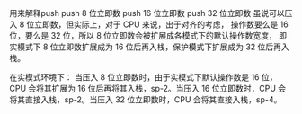 用来解释push
push 8 位立即数
push 16 位立即数
push 32 位立即数
虽说可以压入 8 位立即数，但实际上，对于 CPU 来说，出于对齐的考虑，
操作数要么是 16 位，要么是 32 位，所以 8 位立即数会被扩展成各模式下的默认操作数宽度，
即实模式下 8 位立即数扩展成为 16 位后再入栈，保护模式下扩展成为 32 位后再入栈。

在实模式环境下：
当压入 8 位立即数时，由于实模式下默认操作数是 16 位，CPU 会将其扩展为 16 
位后再将其入栈，sp-2。当压入 16 位立即数时，CPU 会将其直接入栈，sp-2。当压入 32 
位立即数时，CPU 会将其直接入栈，sp-4。